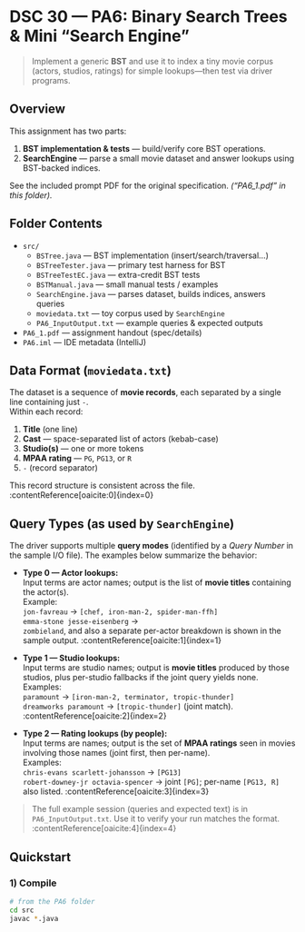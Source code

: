 # DSC 30 — PA6: Binary Search Trees & Mini “Search Engine”

> Implement a generic **BST** and use it to index a tiny movie corpus (actors, studios, ratings) for simple lookups—then test via driver programs.

## Overview
This assignment has two parts:
1) **BST implementation & tests** — build/verify core BST operations.  
2) **SearchEngine** — parse a small movie dataset and answer lookups using BST-backed indices.

See the included prompt PDF for the original specification. *(“PA6_1.pdf” in this folder).*  

## Folder Contents
- `src/`
  - `BSTree.java` — BST implementation (insert/search/traversal…)
  - `BSTreeTester.java` — primary test harness for BST
  - `BSTreeTestEC.java` — extra-credit BST tests
  - `BSTManual.java` — small manual tests / examples
  - `SearchEngine.java` — parses dataset, builds indices, answers queries
  - `moviedata.txt` — toy corpus used by `SearchEngine`
  - `PA6_InputOutput.txt` — example queries & expected outputs
- `PA6_1.pdf` — assignment handout (spec/details)
- `PA6.iml` — IDE metadata (IntelliJ)

## Data Format (`moviedata.txt`)
The dataset is a sequence of **movie records**, each separated by a single line containing just `-`.  
Within each record:
1. **Title** (one line)  
2. **Cast** — space-separated list of actors (kebab-case)  
3. **Studio(s)** — one or more tokens  
4. **MPAA rating** — `PG`, `PG13`, or `R`  
5. `-` (record separator)

This record structure is consistent across the file. :contentReference[oaicite:0]{index=0}

## Query Types (as used by `SearchEngine`)
The driver supports multiple **query modes** (identified by a *Query Number* in the sample I/O file). The examples below summarize the behavior:

- **Type 0 — Actor lookups:**  
  Input terms are actor names; output is the list of **movie titles** containing the actor(s).  
  Example:  
  `jon-favreau` → `[chef, iron-man-2, spider-man-ffh]`  
  `emma-stone jesse-eisenberg` →  
  `zombieland`, and also a separate per-actor breakdown is shown in the sample output. :contentReference[oaicite:1]{index=1}

- **Type 1 — Studio lookups:**  
  Input terms are studio names; output is **movie titles** produced by those studios, plus per-studio fallbacks if the joint query yields none.  
  Examples:  
  `paramount` → `[iron-man-2, terminator, tropic-thunder]`  
  `dreamworks paramount` → `[tropic-thunder]` (joint match). :contentReference[oaicite:2]{index=2}

- **Type 2 — Rating lookups (by people):**  
  Input terms are names; output is the set of **MPAA ratings** seen in movies involving those names (joint first, then per-name).  
  Examples:  
  `chris-evans scarlett-johansson` → `[PG13]`  
  `robert-downey-jr octavia-spencer` → joint `[PG]`; per-name `[PG13, R]` also listed. :contentReference[oaicite:3]{index=3}

> The full example session (queries and expected text) is in `PA6_InputOutput.txt`. Use it to verify your run matches the format. :contentReference[oaicite:4]{index=4}

## Quickstart

### 1) Compile
```bash
# from the PA6 folder
cd src
javac *.java
